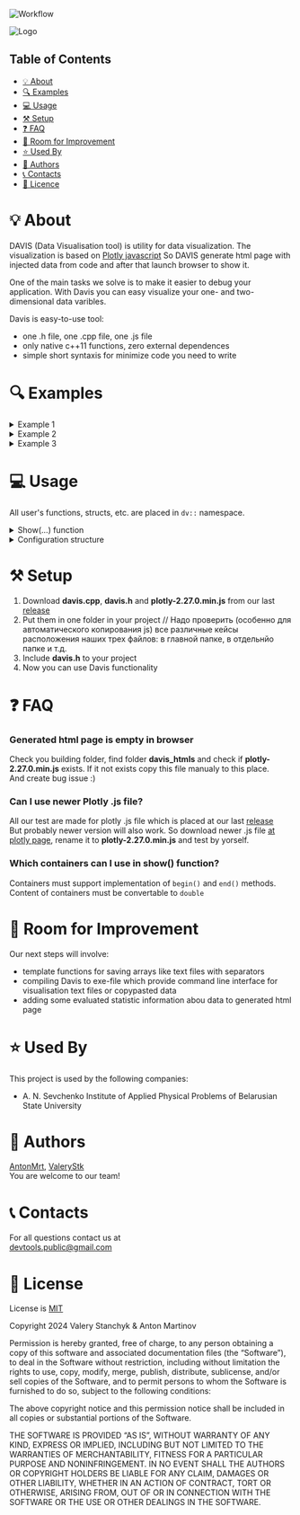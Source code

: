 ![Workflow](https://github.com/valvals/devtools/actions/workflows/cmake-multi-platform.yml/badge.svg?branch=main)

![Logo](https://github.com/valvals/devtools/assets/104432560/27f28dde-27bc-47f6-8696-f80fb7b4661b)

## Table of Contents

* [💡 About](#-about)
* [🔍 Examples](#-examples)
* [💻 Usage](#-usage)
* [⚒️ Setup](#-setup)
* [❓ FAQ](#-faq)
* [🚀 Room for Improvement](#-room-for-improvement)
* [⭐ Used By](#-used-by)
* [🐝 Authors](#-authors)
* [📞 Contacts](#-contacts)
* [📝 Licence](#-license)


# 💡 About
DAVIS (Data Visualisation tool) is utility for data visualization. The visualization is based on [Plotly javascript](https://plotly.com/) So DAVIS generate html page with injected data from code and after that launch browser to show it.

One of the main tasks we solve is to make it easier to debug your application. With Davis you can easy visualize your one- and two-dimensional data varibles.

Davis is easy-to-use tool:
* one .h file, one .cpp file, one .js file
* only native c++11 functions, zero external dependences
* simple short syntaxis for minimize code you need to write 

# 🔍 Examples

<details>
<summary>Example 1</summary>

```cpp
#include "davis.h"

// vals - is user's 2d array
int rows = 20;
int cols = 20;
int** vals = new int* [rows];
  for (int i = 0; i < rows; ++i) {
    vals[i] = new int[cols];
    for (int j = 0; j < cols; ++j) {
      vals[i][j] = i * cols + j;
    }
}
dv::show(vals, rows, cols);  // pass varible and dimensions of 2d array  
```
![2d](https://github.com/valvals/devtools/assets/104432560/16832af7-d8c4-4af9-b4b1-60b0d6027478)
</details>

<details>
<summary>Example 2</summary>

```cpp
#include "davis.h"

//it possible and std::list<std::vector<double>> values = ...
//                std::vector<std::list<double>> values = ...
std::vector<std::vector<double>> values = {{30.3, 40, 98, 76} 
                                         , {99, 45, 20, 1}
                                         , {5, 56, 93, 25}
                                         , {45, 23, 90, 2}};
 auto config = dv::Config();
 config.typeVisual = dv::VISUALTYPE_SURFACE;              // select surface visual mode           
 config.surf.colorSc = dv::COLORSCALE_THERMAL;                   // change colorscale
 bool result = dv::show(values, "testSurfacePage", config);      // pass 2d data, html page name, configuration structure
```
![surf](https://github.com/valvals/devtools/assets/104432560/8d1c5488-049f-4471-9e58-1e97b59c03e7)
</details>

<details>
  <summary> Example 3 </summary>
  
  ```cpp
  #include "davis.h"
  
  int vals[] = {2, 6, 4, -34, 56, 33, 2, 15};
  auto config = dv::Config();
  config.heatmap.title = "Custom title";            // change default settings to custom for heatmap
  config.heatmap.xLabel = "Custom xLabel";          // change default settings to custom for heatmap
  config.heatmap.yLabel = "Custom yLabel";          // change default settings to custom for heatmap
  bool result = dv::show(vals, sizeof(vals) / sizeof(vals[0]), "htmlPageName", config);
  ```
  ![chart](https://github.com/valvals/devtools/assets/104432560/43903324-f49c-42f3-9ef1-3cb7e95a786d)
</details>

# 💻 Usage
All user's functions, structs, etc. are placed in `dv::` namespace.

<details>
    <summary>Show(...) function</summary>

## Show(...) function
There is one template overload function for visualization different types of data:

```cpp
template <typename T>
dv::show(...)
```

First arguments of `dv::show(...)` could be either pointer to array:
| Arguments  | Description  |
| ------------ | ------------ |
|  ` T** data, uint64_t arrRows, uint64_t arrCols`      |   2d array with arrRows × arrCols size. Data placed inside array of arrays |
|  ` const T* data, uint64_t arrRows, uint64_t arrCols` |   2d array with arrRows × arrCols size.  Data placed inside pseudo 2d array (element access [i*arrCols + j])  |
|  ` const T* data, uint64_t count`                     |   1d array. Data placed inside array  |

or container:
| Arguments  | Description  |
| ------------ | ------------ |
|  ` C const& container_of_containers `         |   2d array. Data placed inside container of containers. Containers can be `std::vector`, `std::list`, `std::array`, etc. Content of containers must be convertable to `double`                        |
|  ` C const& container`                        |   1d array. Data placed inside container. Сontainer requirements are the same                            |


Two last arguments of `dv::show(...)` are also the same: `const std::string& htmlPageName` and `const dv::Config& configuration`. Theese arguments have default values.
* `htmlPageName` - name of html page will be generated
* `configuration` - configuration structure with custom settings

</br>

```cpp
using std::vector;
using std::string;

//! 2-dimensional array
template <typename T>
bool show(T** data, uint64_t arrRows, uint64_t arrCols,
          const string& htmlPageName = dvs::kAppName, const Config& configuration = Config());

//! 1-dimensional array that simulates a 2-dimensional one (element access [i*cols+j])
template <typename T>
bool show(const T* data, uint64_t arrRows, uint64_t arrCols,
          const string& htmlPageName = dvs::kAppName, const Config& configuration = Config());

//! 1-dimensional array
template <typename T>
bool show(const T* data, uint64_t count, const string& htmlPageName = dvs::kAppName, const Config& configuration = Config());

//! 1-dimensional container
template<typename C,
         typename T = std::decay_t<decltype(*begin(std::declval<C>()))>,
         typename = std::enable_if_t<std::is_convertible_v<T, double>> >
bool show(C const& container, const string& htmlPageName = dvs::kAppName, const Config& configuration = Config());

//! 2-dimensional container
template<typename C,
         typename T = std::decay_t<decltype(*begin(std::declval<C>()))>,
         typename E = std::decay_t<decltype(*begin(std::declval<T>()))>,
         typename = std::enable_if_t<std::is_convertible_v<E, double>> >
bool show(C const& container_of_containers, const string& htmlPageName = dvs::kAppName, const Config& configuration = Config());
```
</details>

<details>
    <summary>Configuration structure</summary>
  
## Configuration structure
Data vizuailisation can be tunned with using custom configuration `dv::Config`. 
Configuration storred 3 structures and 1 enumeration.

1. Create `dv::Config` object;

2. Change it's type (or not, so it will be `VISUALTYPE_AUTO`) 
  ```cpp
enum config_visualizationTypes {
  VISUALTYPE_AUTO, //if user not forces some specific type it will be recognized by context
  VISUALTYPE_CHART,
  VISUALTYPE_HEATMAP,
  VISUALTYPE_SURFACE
};
```

3. Change fields of neaded visualisation type

| Name of structure | Description  |
| ------------ | ------------ |
|chart       |for chart settings|
|heatmap     |for heatmap settings |
|surf        |for surface settings|

Settings fields can be
* `title` - title at top of image
* `xLabel` - title of X axis
* `yLabel` - title of Y axis
* `zLabel` - title of Z axis
* `colorScale` - type of colorscale from enum `config_colorscales`

4. Pass it to `dv::show(...)`;
</details>




# ⚒️ Setup
1. Download **davis.cpp**, **davis.h** and **plotly-2.27.0.min.js** from our last [release](https://github.com/valvals/devtools/releases)
2. Put them in one folder in your project // Надо проверить (особенно для автоматического копирования js) все различные кейсы расположения наших трех файлов: в главной папке, в отдельнйо папке и т.д.
3. Include **davis.h** to your project
4. Now you can use Davis functionality 

# ❓ FAQ
### Generated html page is empty in browser
Check you building folder, find folder **davis_htmls** and check if **plotly-2.27.0.min.js** exists.
If it not exists copy this file manualy to this place.<br>
And create bug issue :)

### Can I use  newer Plotly .js file?
All our test are made for plotly .js file which is placed at our last [release](https://github.com/valvals/devtools/releases) <br>
But probably newer version will also work. So download newer .js file [at plotly page](https://plotly.com/javascript/), rename it to **plotly-2.27.0.min.js** and test by yorself.

### Which containers can I use in show() function?
Containers must support implementation of `begin()` and `end()` methods. Content of containers must be convertable to `double`


# 🚀 Room for Improvement
Our next steps will involve:
* template functions for saving arrays like text files with separators
* compiling Davis to exe-file which provide command line interface for visualisation text files or copypasted data
* adding some evaluated statistic information abou data to generated html page

# ⭐ Used By
This project is used by the following companies:
- A. N. Sevchenko  Institute  of  Applied  Physical Problems of Belarusian State University
 
# 🐝 Authors
[AntonMrt](https://www.github.com/AntonMrt), [ValeryStk](https://www.github.com/ValeryStk)\
You are welcome to our team! 

# 📞 Contacts
For all questions contact us at <br>
devtools.public@gmail.com

# 📝 License
License is [MIT](https://opensource.org/license/mit)

Copyright 2024 Valery Stanchyk & Anton Martinov

Permission is hereby granted, free of charge, to any person obtaining a copy of this software and associated documentation files (the “Software”), to deal in the Software without restriction, including without limitation the rights to use, copy, modify, merge, publish, distribute, sublicense, and/or sell copies of the Software, and to permit persons to whom the Software is furnished to do so, subject to the following conditions:

The above copyright notice and this permission notice shall be included in all copies or substantial portions of the Software.

THE SOFTWARE IS PROVIDED “AS IS”, WITHOUT WARRANTY OF ANY KIND, EXPRESS OR IMPLIED, INCLUDING BUT NOT LIMITED TO THE WARRANTIES OF MERCHANTABILITY, FITNESS FOR A PARTICULAR PURPOSE AND NONINFRINGEMENT. IN NO EVENT SHALL THE AUTHORS OR COPYRIGHT HOLDERS BE LIABLE FOR ANY CLAIM, DAMAGES OR OTHER LIABILITY, WHETHER IN AN ACTION OF CONTRACT, TORT OR OTHERWISE, ARISING FROM, OUT OF OR IN CONNECTION WITH THE SOFTWARE OR THE USE OR OTHER DEALINGS IN THE SOFTWARE.
